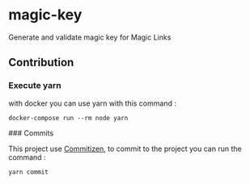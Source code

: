 # magic-key

Generate and validate magic key for Magic Links

## Contribution

### Execute yarn

with docker you can use yarn with this command :

```shell
docker-compose run --rm node yarn
```

### Commits

This project use [Commitizen](http://commitizen.github.io/cz-cli/), to commit to the project you can run the command :

```shell
yarn commit
```